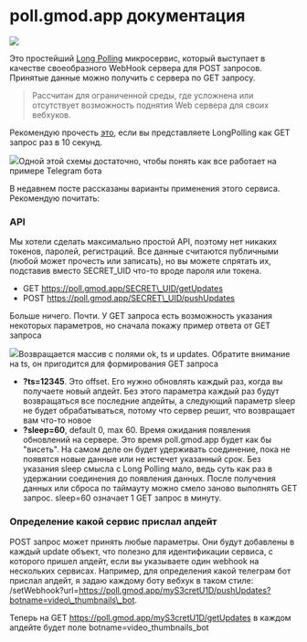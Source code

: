 # poll.gmod.app документация

![](https://s3.blog.amd-nick.me/2021/11/poll-gmod-app-docs.jpg)

Это простейший [Long Polling](https://learn.javascript.ru/long-polling) микросервис, который выступает в качестве своеобразного WebHook сервера для POST запросов. Принятые данные можно получить с сервера по GET запросу.

> Рассчитан для ограниченной среды, где усложнена или отсутствует возможность поднятия Web сервера для своих вебхуков.

Рекомендую прочесть [это](https://learn.javascript.ru/long-polling), если вы представляете LongPolling как GET запрос раз в 10 секунд.

![](https://s3.blog.amd-nick.me/2021/11/image-3.png)Одной этой схемы достаточно, чтобы понять как все работает на примере Telegram бота

В недавнем посте рассказаны варианты применения этого сервиса. Рекомендую почитать:



### API <a href="#api" id="api"></a>

Мы хотели сделать максимально простой API, поэтому нет никаких токенов, паролей, регистраций. Все данные считаются публичными (любой может прочесть или записать), но вы можете спрятать их, подставив вместо SECRET\_UID что-то вроде пароля или токена.

* GET https://poll.gmod.app/SECRET\_UID/getUpdates
* POST https://poll.gmod.app/SECRET\_UID/pushUpdates

Больше ничего. Почти. У GET запроса есть возможность указания некоторых параметров, но сначала покажу пример ответа от GET запроса

![](https://s3.blog.amd-nick.me/2021/11/image-2.png)Возвращается массив с полями ok, ts и updates. Обратите внимание на ts, он пригодится для формирования GET запроса

* **?ts=12345**. Это offset. Его нужно обновлять каждый раз, когда вы получаете новый апдейт. Без этого параметра каждый раз будут возвращаться все последние апдейты, а следующий параметр sleep не будет обрабатываться, потому что сервер решит, что возвращает вам что-то новое
* **?sleep=60**, default 0, max 60. Время ожидания появления обновлений на сервере. Это время poll.gmod.app будет как бы "висеть". На самом деле он будет удерживать соединение, пока не появятся новые данные или не истечет указанный срок. Без указания sleep смысла с Long Polling мало, ведь суть как раз в удержании соединения до появления данных. После получения данных или сброса по таймауту можно смело заново выполнять GET запрос. sleep=60 означает 1 GET запрос в минуту.

### Определение какой сервис прислал апдейт <a href="#d0-be-d0-bf-d1-80-d0-b5-d0-b4-d0-b5-d0-bb-d0-b5-d0-bd-d0-b8-d0-b5-d0-ba-d0-b0-d0-ba-d0-be-d0-b9-d1-8" id="d0-be-d0-bf-d1-80-d0-b5-d0-b4-d0-b5-d0-bb-d0-b5-d0-bd-d0-b8-d0-b5-d0-ba-d0-b0-d0-ba-d0-be-d0-b9-d1-8"></a>

POST запрос может принять любые параметры. Они будут добавлены в каждый update объект, что полезно для идентификации сервиса, с которого пришел апдейт, если вы указываете один webhook на нескольких сервисах. Например, для определения какой телеграм бот прислал апдейт, я задаю каждому боту вебхук в таком стиле: /setWebhook?url=https://poll.gmod.app/myS3cretU1D/pushUpdates?botname=video\_thumbnails\_bot.

Теперь на GET https://poll.gmod.app/myS3cretU1D/getUpdates в каждом апдейте будет поле botname=video\_thumbnails\_bot
